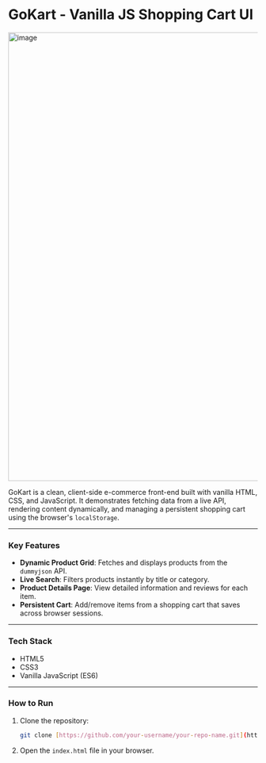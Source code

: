# GoKart - Vanilla JS Shopping Cart UI

<img width="1850" height="905" alt="image" src="https://github.com/user-attachments/assets/e18a6b3b-2922-45ca-83b9-cce6e5d45524" />


GoKart is a clean, client-side e-commerce front-end built with vanilla HTML, CSS, and JavaScript. It demonstrates fetching data from a live API, rendering content dynamically, and managing a persistent shopping cart using the browser's `localStorage`.

---

### Key Features

-   **Dynamic Product Grid**: Fetches and displays products from the `dummyjson` API.
-   **Live Search**: Filters products instantly by title or category.
-   **Product Details Page**: View detailed information and reviews for each item.
-   **Persistent Cart**: Add/remove items from a shopping cart that saves across browser sessions.

---

### Tech Stack

-   HTML5
-   CSS3
-   Vanilla JavaScript (ES6)

---

### How to Run

1.  Clone the repository:
    ```sh
    git clone [https://github.com/your-username/your-repo-name.git](https://github.com/your-username/your-repo-name.git)
    ```
2.  Open the `index.html` file in your browser.
